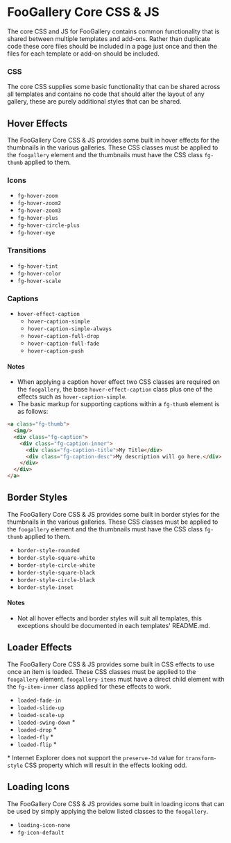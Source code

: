 # FooGallery Core CSS & JS

The core CSS and JS for FooGallery contains common functionality that is shared between multiple templates and add-ons. Rather than duplicate code these core files should be included in a page just once and then the files for each template or add-on should be included.

### CSS

The core CSS supplies some basic functionality that can be shared across all templates and contains no code that should alter the layout of any gallery, these are purely additional styles that can be shared.

## Hover Effects

The FooGallery Core CSS & JS provides some built in hover effects for the thumbnails in the various galleries. These CSS classes must be applied to the `foogallery` element and the thumbnails must have the CSS class `fg-thumb` applied to them.

### Icons

- `fg-hover-zoom`
- `fg-hover-zoom2`
- `fg-hover-zoom3`
- `fg-hover-plus`
- `fg-hover-circle-plus`
- `fg-hover-eye`

### Transitions

- `fg-hover-tint`
- `fg-hover-color`
- `fg-hover-scale`

### Captions

- `hover-effect-caption`
    - `hover-caption-simple`
    - `hover-caption-simple-always`
    - `hover-caption-full-drop`
    - `hover-caption-full-fade`
    - `hover-caption-push`
    
#### Notes

- When applying a caption hover effect two CSS classes are required on the `foogallery`, the base `hover-effect-caption` class plus one of the effects such as `hover-caption-simple`.
- The basic markup for supporting captions within a `fg-thumb` element is as follows:

```html
<a class="fg-thumb">
  <img/>
  <div class="fg-caption">
    <div class="fg-caption-inner">
      <div class="fg-caption-title">My Title</div>
      <div class="fg-caption-desc">My description will go here.</div>
    </div>
  </div>
</a>
```
    
## Border Styles

The FooGallery Core CSS & JS provides some built in border styles for the thumbnails in the various galleries. These CSS classes must be applied to the `foogallery` element and the thumbnails must have the CSS class `fg-thumb` applied to them.

- `border-style-rounded`
- `border-style-square-white`
- `border-style-circle-white`
- `border-style-square-black`
- `border-style-circle-black`
- `border-style-inset`

#### Notes

- Not all hover effects and border styles will suit all templates, this exceptions should be documented in each templates' README.md.

## Loader Effects

The FooGallery Core CSS & JS provides some built in CSS effects to use once an item is loaded. These CSS classes must be applied to the `foogallery` element. `foogallery-items` must have a direct child element with the `fg-item-inner` class applied for these effects to work.

- `loaded-fade-in`
- `loaded-slide-up`
- `loaded-scale-up`
- `loaded-swing-down` *
- `loaded-drop` *
- `loaded-fly` *
- `loaded-flip` *

&#42; Internet Explorer does not support the `preserve-3d` value for `transform-style` CSS property which will result in the effects looking odd.

## Loading Icons

The FooGallery Core CSS & JS provides some built in loading icons that can be used by simply applying the below listed classes to the `foogallery`.

- `loading-icon-none`
- `fg-icon-default`